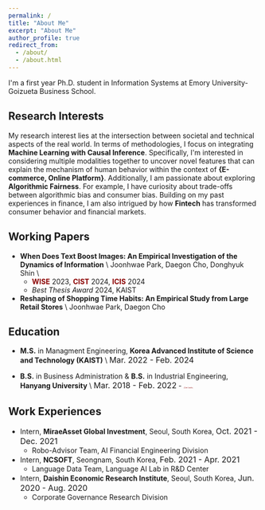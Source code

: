 ```yaml
---
permalink: /
title: "About Me"
excerpt: "About Me"
author_profile: true
redirect_from:
  - /about/
  - /about.html
---
```

I'm a first year Ph.D. student in Information Systems at Emory University-Goizueta Business School.


## Research Interests
My research interest lies at the intersection between societal and technical aspects of the real world. In terms of methodologies, I focus on integrating **Machine Learning with Causal Inference**. Specifically, I'm interested in considering multiple modalities together to uncover novel features that can explain the mechanism of human behavior within the context of **{E-commerce, Online Platform}**. Additionally, I am passionate about exploring  **Algorithmic Fairness**. For example, I have curiosity about trade-offs between algorithmic bias and consumer bias. Building on my past experiences in finance, I am also intrigued by how **Fintech** has transformed consumer behavior and financial markets.


## Working Papers
- **When Does Text Boost Images: An Empirical Investigation of the Dynamics of Information** \\
Joonhwae Park, Daegon Cho, Donghyuk Shin \\
  - <span style="color:darkred">**WISE**</span> 2023, <span style="color:darkred">**CIST**</span> 2024, <span style="color:darkred">**ICIS**</span> 2024
  - *Best Thesis Award* 2024, KAIST
- **Reshaping of Shopping Time Habits: An Empirical Study from Large Retail Stores** \\
  Joonhwae Park, Daegon Cho


## Education
- **M.S.** in Managment Engineering, **Korea Advanced Institute of Science and Technology (KAIST)** \\ <font size="3">Mar. 2022 - Feb. 2024</font> <font size="3.5"></font>

- **B.S.** in Business Administration & **B.S.** in Industrial Engineering, **Hanyang University** \\ <font size="3">Mar. 2018 - Feb. 2022</font> - <span style="color:darkred;font-size:3;">(*Cum Laude*)</span>


<!--## Other Research Experience-->
<!-- - Undergraduate Researcher, Quantitative Analytics Lab, **Hanyang University**, Seoul, South Korea, <font size="3">Mar. 2020 - Aug. 2020</font>-->
<!--  - Developed an advanced industrial classification model for domestic Value Added Network (equals to Enhanced Service) providers using NLP techniques. (supported by the Ministry of Science and ICT)-->
<!--  - Developed a Robo-Advisor using deep learning models to chase disparate ratio in ETF pair trading.-->

## Work Experiences
- Intern, **MiraeAsset Global Investment**, Seoul, South Korea, <font size="3">Oct. 2021 - Dec. 2021</font>
  - Robo-Advisor Team, AI Financial Engineering Division
- Intern, **NCSOFT**, Seongnam, South Korea, <font size="3">Feb. 2021 - Apr. 2021</font>
  - Language Data Team, Language AI Lab in R&D Center
- Intern, **Daishin Economic Research Institute**, Seoul, South Korea, <font size="3">Jun. 2020 - Aug. 2020</font>
  - Corporate Governance Research Division





